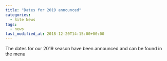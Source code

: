 ```yaml
---
title: "Dates for 2019 announced"
categories:
  - Site News
tags:
  - news
last_modified_at: 2018-12-20T14:15:00+00:00
---
```


The dates for our 2019 season have been announced and can be found in the menu